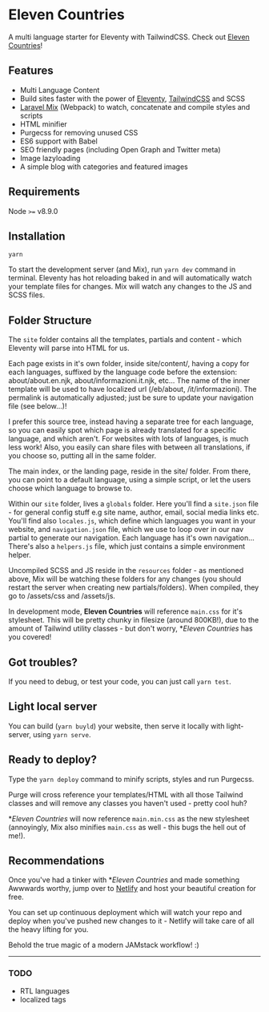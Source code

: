 # Eleven Countries

A multi language starter for Eleventy with TailwindCSS. Check out [Eleven Countries](https://github.com/arslabora-xi/eleven-countries/)!

## Features

- Multi Language Content
- Build sites faster with the power of [Eleventy](https://www.11ty.dev/docs/), [TailwindCSS](https://tailwindcss.com) and SCSS
- [Laravel Mix](https://laravel-mix.com/docs/5.0/basic-example) (Webpack) to watch, concatenate and compile styles and scripts
- HTML minifier
- Purgecss for removing unused CSS
- ES6 support with Babel
- SEO friendly pages (including Open Graph and Twitter meta)
- Image lazyloading
- A simple blog with categories and featured images

## Requirements

Node `>=` v8.9.0

## Installation

```
yarn
```

To start the development server (and Mix), run `yarn dev` command in terminal. Eleventy has hot reloading baked in and will automatically watch your template files for changes. Mix will watch any changes to the JS and SCSS files.

## Folder Structure

The `site` folder contains all the templates, partials and content - which Eleventy will parse into HTML for us.

Each page exists in it's own folder, inside site/content/, having a copy for each languages, suffixed by the language code before the extension: about/about.en.njk, about/informazioni.it.njk, etc...
The name of the inner template will be used to have localized url (/eb/about, /it/informazioni). The permalink is automatically adjusted; just be sure to update your navigation file (see below...)!

I prefer this source tree, instead having a separate tree for each language, so you can easily spot which page is already translated for a specific language, and which aren't. For websites with lots of languages, is much less work! Also, you easily can share files with between all translations, if you choose so, putting all in the same folder.

The main index, or the landing page, reside in the site/ folder. From there, you can point to a default language, using a simple script, or let the users choose which language to browse to.

Within our `site` folder, lives a `globals` folder. Here you'll find a `site.json` file - for general config stuff e.g site name, author, email, social media links etc. You'll find also `locales.js`, which define which languages you want in your website, and `navigation.json` file, which we use to loop over in our nav partial to generate our navigation. Each language has it's own navigation...
There's also a `helpers.js` file, which just contains a simple environment helper.

Uncompiled SCSS and JS reside in the `resources` folder - as mentioned above, Mix will be watching these folders for any changes (you should restart the server when creating new partials/folders). When compiled, they go to /assets/css and /assets/js.

In development mode, **Eleven Countries** will reference `main.css` for it's stylesheet. This will be pretty chunky in filesize (around 800KB!), due to the amount of Tailwind utility classes - but don't worry, **Eleven Countries* has you covered!

## Got troubles?
If you need to debug, or test your code, you can just call `yarn test`.  

## Light local server
You can build (`yarn buyld`) your website, then serve it locally with light-server, using `yarn serve`.  

## Ready to deploy? 

Type the `yarn deploy` command to minify scripts, styles and run Purgecss.

Purge will cross reference your templates/HTML with all those Tailwind classes and will remove any classes you haven't used - pretty cool huh?

**Eleven Countries* will now reference `main.min.css` as the new stylesheet (annoyingly, Mix also minifies `main.css` as well - this bugs the hell out of me!).

## Recommendations

Once you've had a tinker with **Eleven Countries* and made something Awwwards worthy, jump over to [Netlify](https://www.netlify.com) and host your beautiful creation for free.

You can set up continuous deployment which will watch your repo and deploy when you've pushed new changes to it - Netlify will take care of all the heavy lifting for you.

Behold the true magic of a modern JAMstack workflow! :)

---
### TODO

- RTL languages
- localized tags